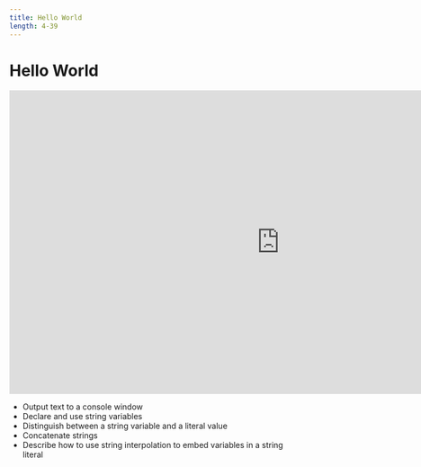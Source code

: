 ```yaml
---
title: Hello World
length: 4-39
---
```

# Hello World

<iframe src="https://channel9.msdn.com/Series/CSharp-101/CSharp-Hello-World/player?format=html5" width="960" height="540" allowFullScreen frameBorder="0" title="C#: Hello World [2 of 19] - Microsoft Channel 9 Video"></iframe>

- Output text to a console window
- Declare and use string variables
- Distinguish between a string variable and a literal value
- Concatenate strings
- Describe how to use string interpolation to embed variables in a string literal
